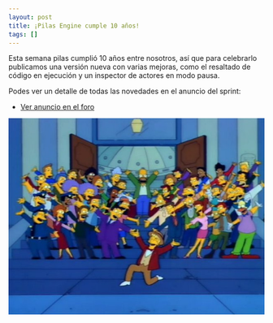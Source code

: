 ```yaml
---
layout: post
title: ¡Pilas Engine cumple 10 años!
tags: []
---
```


Esta semana pilas cumplió 10 años entre nosotros, así que
para celebrarlo publicamos una versión nueva con varias
mejoras, como el resaltado de código en ejecución y un
inspector de actores en modo pausa.

Podes ver un detalle de todas las novedades en el
anuncio del sprint:

- [Ver anuncio en el foro](https://foro.pilas-engine.com.ar/t/resumen-del-sprint-21/1984)

![](/assets/noticias/cumpleanos-10-de-pilas.jpg)
